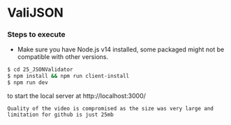# ValiJSON

### Steps to execute

- Make sure you have Node.js v14 installed, some packaged might not be compatible with other versions.

```sh
$ cd 25_JSONValidator
$ npm install && npm run client-install
$ npm run dev
```

to start the local server at http://localhost:3000/


`Quality of the video is compromised as the size was very large and limitation for github is just 25mb`
